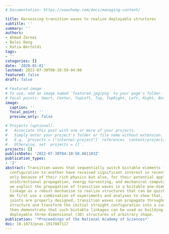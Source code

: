 ```yaml
---
# Documentation: https://wowchemy.com/docs/managing-content/

title: Harnessing transition waves to realize deployable structures
subtitle: ''
summary: ''
authors:
- Ahmad Zareei
- Bolei Deng
- Katia Bertoldi
tags:
- ''
categories: []
date: '2020-01-01'
lastmod: 2022-07-30T00:10:59-04:00
featured: false
draft: false

# Featured image
# To use, add an image named `featured.jpg/png` to your page's folder.
# Focal points: Smart, Center, TopLeft, Top, TopRight, Left, Right, BottomLeft, Bottom, BottomRight.
image:
  caption: ''
  focal_point: ''
  preview_only: false

# Projects (optional).
#   Associate this post with one or more of your projects.
#   Simply enter your project's folder or file name without extension.
#   E.g. `projects = ["internal-project"]` references `content/project/deep-learning/index.md`.
#   Otherwise, set `projects = []`.
projects: []
publishDate: '2022-07-30T04:10:58.881103Z'
publication_types:
- '2'
abstract: Transition waves that sequentially switch bistable elements from one stable
  configuration to another have received significant interest in recent years not
  only because of their rich physics but also, for their potential applications, including
  unidirectional propagation, energy harvesting, and mechanical computation. Here,
  we exploit the propagation of transition waves in a bistable one-dimensional (1D)
  linkage as a robust mechanism to realize structures that can be quickly deployed.
  We first use a combination of experiments and analyses to show that, if the bistable
  joints are properly designed, transition waves can propagate throughout the entire
  structure and transform the initial straight configuration into a curved one. We
  then demonstrate that such bistable linkages can be used as building blocks to realize
  deployable three-dimensional (3D) structures of arbitrary shape.
publication: '*Proceedings of the National Academy of Sciences*'
doi: 10.1073/pnas.1917887117
---
```

